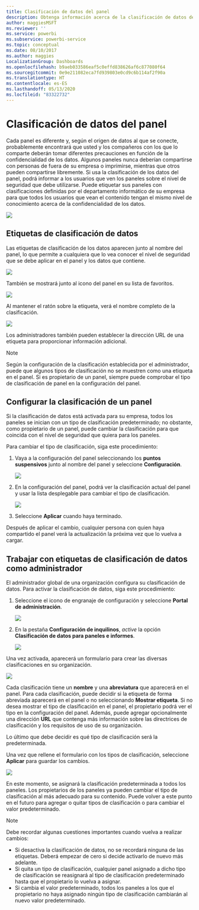 ```yaml
---
title: Clasificación de datos del panel
description: Obtenga información acerca de la clasificación de datos de panel, incluido cómo un administrador debe configurarla y cómo los propietarios de un panel pueden cambiar la clasificación.
author: maggiesMSFT
ms.reviewer: ''
ms.service: powerbi
ms.subservice: powerbi-service
ms.topic: conceptual
ms.date: 08/10/2017
ms.author: maggies
LocalizationGroup: Dashboards
ms.openlocfilehash: b9aeb033586eaf5c0effd838626af6c877080f64
ms.sourcegitcommit: 0e9e211082eca7fd939803e0cd9c6b114af2f90a
ms.translationtype: HT
ms.contentlocale: es-ES
ms.lasthandoff: 05/13/2020
ms.locfileid: "83322732"
---
```

# <a name="dashboard-data-classification"></a>Clasificación de datos del panel
Cada panel es diferente y, según el origen de datos al que se conecte, probablemente encontrará que usted y los compañeros con los que lo comparte deberán tomar diferentes precauciones en función de la confidencialidad de los datos. Algunos paneles nunca deberían compartirse con personas de fuera de su empresa o imprimirse, mientras que otros pueden compartirse libremente. Si usa la clasificación de los datos del panel, podrá informar a los usuarios que ven los paneles sobre el nivel de seguridad que debe utilizarse. Puede etiquetar sus paneles con clasificaciones definidas por el departamento informático de su empresa para que todos los usuarios que vean el contenido tengan el mismo nivel de conocimiento acerca de la confidencialidad de los datos.

![](media/service-data-classification/dashboard_tagged_as_hbi.png)

## <a name="data-classification-tags"></a>Etiquetas de clasificación de datos
Las etiquetas de clasificación de los datos aparecen junto al nombre del panel, lo que permite a cualquiera que lo vea conocer el nivel de seguridad que se debe aplicar en el panel y los datos que contiene.

![](media/service-data-classification/tag_next_to_title.png)

También se mostrará junto al icono del panel en su lista de favoritos.

![](media/service-data-classification/tag_on_dashboard_tile.png)

Al mantener el ratón sobre la etiqueta, verá el nombre completo de la clasificación.

![](media/service-data-classification/tag_tooltip.png)

Los administradores también pueden establecer la dirección URL de una etiqueta para proporcionar información adicional.

> [!NOTE]
> Según la configuración de la clasificación establecida por el administrador, puede que algunos tipos de clasificación no se muestren como una etiqueta en el panel. Si es propietario de un panel, siempre puede comprobar el tipo de clasificación de panel en la configuración del panel.
> 
> 

## <a name="setting-a-dashboards-classification"></a>Configurar la clasificación de un panel
Si la clasificación de datos está activada para su empresa, todos los paneles se inician con un tipo de clasificación predeterminado; no obstante, como propietario de un panel, puede cambiar la clasificación para que coincida con el nivel de seguridad que quiera para los paneles.

Para cambiar el tipo de clasificación, siga este procedimiento:

1. Vaya a la configuración del panel seleccionando los **puntos suspensivos** junto al nombre del panel y seleccione **Configuración**.
   
    ![](media/service-data-classification/dashboard_settings.png)
2. En la configuración del panel, podrá ver la clasificación actual del panel y usar la lista desplegable para cambiar el tipo de clasificación.
   
    ![](media/service-data-classification/classification_setting_dropdown.png)
3. Seleccione **Aplicar** cuando haya terminado.

Después de aplicar el cambio, cualquier persona con quien haya compartido el panel verá la actualización la próxima vez que lo vuelva a cargar.

## <a name="working-with-data-classification-tags-as-an-admin"></a>Trabajar con etiquetas de clasificación de datos como administrador
El administrador global de una organización configura su clasificación de datos. Para activar la clasificación de datos, siga este procedimiento:

1. Seleccione el icono de engranaje de configuración y seleccione **Portal de administración**.
   
    ![](media/service-data-classification/admin_portal_in_settings.png)
2. En la pestaña **Configuración de inquilinos**, *active* la opción **Clasificación de datos para paneles e informes**.
   
    ![](media/service-data-classification/data_classification_switch_location.png)

Una vez activada, aparecerá un formulario para crear las diversas clasificaciones en su organización.

![](media/service-data-classification/blank_classification_form.png)

Cada clasificación tiene un **nombre** y una **abreviatura** que aparecerá en el panel. Para cada clasificación, puede decidir si la etiqueta de forma abreviada aparecerá en el panel o no seleccionando **Mostrar etiqueta**. Si no desea mostrar el tipo de clasificación en el panel, el propietario podrá ver el tipo en la configuración del panel. Además, puede agregar opcionalmente una dirección **URL** que contenga más información sobre las directrices de clasificación y los requisitos de uso de su organización.  

Lo último que debe decidir es qué tipo de clasificación será la predeterminada.  

Una vez que rellene el formulario con los tipos de clasificación, seleccione **Aplicar** para guardar los cambios.

![](media/service-data-classification/filled_in_classification_form.png)

En este momento, se asignará la clasificación predeterminada a todos los paneles. Los propietarios de los paneles ya pueden cambiar el tipo de clasificación al más adecuado para su contenido. Puede volver a este punto en el futuro para agregar o quitar tipos de clasificación o para cambiar el valor predeterminado.  

> [!NOTE]
> Debe recordar algunas cuestiones importantes cuando vuelva a realizar cambios:
> 
> * Si desactiva la clasificación de datos, no se recordará ninguna de las etiquetas. Deberá empezar de cero si decide activarlo de nuevo más adelante.  
> * Si quita un tipo de clasificación, cualquier panel asignado a dicho tipo de clasificación se reasignará al tipo de clasificación predeterminado hasta que el propietario lo vuelva a asignar.  
> * Si cambia el valor predeterminado, todos los paneles a los que el propietario no haya asignado ningún tipo de clasificación cambiarán al nuevo valor predeterminado.
> 
> 


